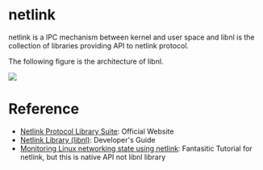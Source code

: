# netlink

netlink is a IPC mechanism between kernel and user space and libnl is the collection of libraries providing API to netlink protocol.

The following figure is the architecture of libnl.

![](https://www.infradead.org/~tgr/libnl/layer_diagram.png)

# Reference

* [Netlink Protocol Library Suite](https://www.infradead.org/~tgr/libnl/): Official Website
* [Netlink Library (libnl)](https://www.infradead.org/~tgr/libnl/doc/core.html): Developer's Guide
* [Monitoring Linux networking state using netlink](https://olegkutkov.me/2018/02/14/monitoring-linux-networking-state-using-netlink/): Fantasitic Tutorial for netlink, but this is native API not libnl library
